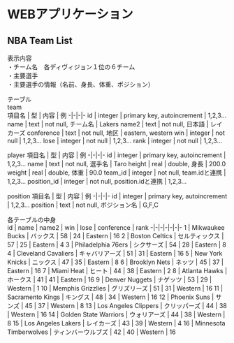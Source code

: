 # WEBアプリケーション
## NBA Team List
表示内容  
・チーム名　各ディヴィジョン１位の６チーム  
・主要選手   
・主要選手の情報（名前、身長、体重、ポジション）  

テーブル  
team  
項目名 | 型 | 内容 | 例
-|-|-|-
id | integer | primary key, autoincrement | 1,2,3...
name | text | not null, チーム名 | Lakers
name2 | text | not null, 日本語 | レイカーズ
conference | text | not null, 地区 | eastern, western
win | integer | not null | 1,2,3...
lose | integer | not null | 1,2,3...
rank | integer | not null | 1,2,3...

player
項目名 | 型 | 内容 | 例
-|-|-|-
id | integer | primary key, autoincrement | 1,2,3...
name | text | not null, 選手名 | Taro
height | real | double, 身長 | 200.0
weight | real | double, 体重 | 90.0
team_id | integer | not null, team.idと連携 | 1,2,3...
position_id | integer | not null, position.idと連携 | 1,2,3...

position
項目名 | 型 | 内容 | 例
-|-|-|-
id | integer | primary key, autoincrement | 1,2,3...
position | text | not null, ポジション名 | G,F,C

各テーブルの中身  
id | name | name2 | win | lose | conference | rank
-|-|-|-|-|-|-
1 | Mikwaukee Bucks | バックス | 58 | 24 | Eastern | 16
2 | Boston Celtics | セルティックス | 57 | 25 | Eastern | 4
3 | Philadelphia 76ers | シクサーズ | 54 | 28 | Eastern | 8
4 | Cleveland Cavaliers | キャバリアーズ | 51 | 31 | Eastern | 16
5 | New York Knicks | ニックス | 47 | 35 | Eastern | 8
6 | Brooklyn Nets | ネッツ | 45 | 37 | Eastern | 16
7 | Miami Heat | ヒート | 44 | 38 | Eastern | 2
8 | Atlanta Hawks | ホークス | 41 | 41 | Eastern | 16
9 | Denver Nuggets | ナゲッツ | 53 | 29 | Western | 1
10 | Memphis Grizzlies | グリズリーズ | 51 | 31 | Western | 16
11 | Sacramento Kings | キングス | 48 | 34 | Western | 16
12 | Phoenix Suns | サンズ | 45 | 37 | Western | 8
13 | Los Angeles Clippers | クリッパーズ | 44 | 38 | Western | 16
14 | Golden State Warriors | ウォリアーズ | 44 | 38 | Western | 8
15 | Los Angeles Lakers | レイカーズ | 43 | 39 | Western | 4
16 | Minnesota Timberwolves | ティンバーウルブズ | 42 | 40 | Western | 16

